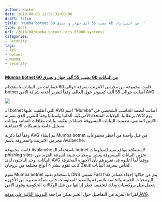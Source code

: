 ```yaml
---
author: Xacker
date: 2010-08-05 12:57:31+00:00
draft: false
title: 'Mumba botnet يصيب 55 ألف جهاز و يسرق 60 Gb من البيانات  '
type: post
url: /2010/08/mumba-botnet-hits-55000-systems/
categories:
- Security
tags:
- AVG
- botnet
- Mumba
- Security
---
```


**[Mumba botnet يصيب 55 ألف جهاز و يسرق 60 Gb من البيانات](http://www.it-scoop.com/2010/08/Mumba-botnet-hits-55000-systems)**




قامت مجموعة من مجرمي الانترنت بسرقة حوالي 60 غيغابايت من البيانات باستخدام botnet أصابت حوالي 55 ألف كمبيوتر حول العالم، وفقاً لتقرير أعدته شركة الأمن AVG.




[![](http://www.it-scoop.com/wp-content/uploads/2010/08/botnet.png)
](http://www.it-scoop.com/2010/08/Mumba-botnet-hits-55000-systems)


الـ botnet التي أطلقت عليها AVG اسم "Mumba" أصابت أنظمة الحاسب الشخصي في بريطانيا، الولايات المتحدة الأمريكية، ألمانيا واسبانيا وفقاً للتقرير الذي نشرته AVG يوم الاثنين الماضي. تضمنت البيانات المسروقة حسابات بنكية، بيانات بطاقات ائتمانية وبيانات تسجيل خاصة بالشبكات الاجتماعية.

وفقاً لما ذكرته AVG تم إنشاء Mumba botnet من قبل واحدة من أخطر مجموعات مجرمي الانترنت والمعروفة باسم Avalanche.

قامت مجموعة Avalanche باستخدام الـ botnet لاستضافة مواقع صيد للمعلومات phishing sites، تخزين البيانات المسروقة ونشر برمجيات خبيثة لسرقة المزيد من البيانات. وجد الباحثون لدى AVG ووفقاً لما أعلنوه في تقريرهم بأن الأجهزة المخترقة كانت تقوم بنشر 4 أنواع مختلفة من تروجان Zeus الخاص بسرقة البيانات.

تقوم Mumba botnet باستخدام تقنية DNS تسمى Fast flux يتم من خلالها إخفاء مصادر البرمجيات الخبيثة والخاصة بالسرقة والتصيد للمعلومات خلف شبكة متغيرة من الأجهزة تعمل مثل بروكسيات وذلك لتخفيف خطر إزالتها من قبل الوكالات الحكومية وقوى الأمن.

لقراءة المزيد من التفاصيل حول الخبر يمكن مراجعة [التدوينة التالية على موقع AVG](http://thompson.blog.avg.com/2010/08/todays-battle-with-cyber-criminals-is-a-bit-like-the-old-fashioned-cops-and-robbers-stories-of-years-agothe-police-were-cons.html).
